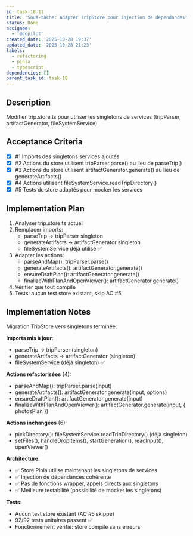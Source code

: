 ```yaml
---
id: task-18.11
title: 'Sous-tâche: Adapter TripStore pour injection de dépendances'
status: Done
assignee:
  - '@copilot'
created_date: '2025-10-28 19:37'
updated_date: '2025-10-28 21:23'
labels:
  - refactoring
  - pinia
  - typescript
dependencies: []
parent_task_id: task-18
---
```


## Description

<!-- SECTION:DESCRIPTION:BEGIN -->
Modifier trip.store.ts pour utiliser les singletons de services (tripParser, artifactGenerator, fileSystemService)
<!-- SECTION:DESCRIPTION:END -->

## Acceptance Criteria
<!-- AC:BEGIN -->
- [x] #1 Imports des singletons services ajoutés
- [x] #2 Actions du store utilisent tripParser.parse() au lieu de parseTrip()
- [x] #3 Actions du store utilisent artifactGenerator.generate() au lieu de generateArtifacts()
- [x] #4 Actions utilisent fileSystemService.readTripDirectory()
- [x] #5 Tests du store adaptés pour mocker les services
<!-- AC:END -->

## Implementation Plan

<!-- SECTION:PLAN:BEGIN -->
1. Analyser trip.store.ts actuel
2. Remplacer imports:
   - parseTrip → tripParser singleton
   - generateArtifacts → artifactGenerator singleton
   - fileSystemService déjà utilisé ✅
3. Adapter les actions:
   - parseAndMap(): tripParser.parse()
   - generateArtifacts(): artifactGenerator.generate()
   - ensureDraftPlan(): artifactGenerator.generate()
   - finalizeWithPlanAndOpenViewer(): artifactGenerator.generate()
4. Vérifier que tout compile
5. Tests: aucun test store existant, skip AC #5
<!-- SECTION:PLAN:END -->

## Implementation Notes

<!-- SECTION:NOTES:BEGIN -->
Migration TripStore vers singletons terminée:

**Imports mis à jour**:
- parseTrip → tripParser (singleton)
- generateArtifacts → artifactGenerator (singleton)
- fileSystemService (déjà singleton) ✅

**Actions refactorisées** (4):
- parseAndMap(): tripParser.parse(input)
- generateArtifacts(): artifactGenerator.generate(input, options)
- ensureDraftPlan(): artifactGenerator.generate(input)
- finalizeWithPlanAndOpenViewer(): artifactGenerator.generate(input, { photosPlan })

**Actions inchangées** (6):
- pickDirectory(): fileSystemService.readTripDirectory() (déjà singleton)
- setFiles(), handleDropItems(), startGeneration(), readInput(), openViewer()

**Architecture**:
- ✅ Store Pinia utilise maintenant les singletons de services
- ✅ Injection de dépendances cohérente
- ✅ Pas de fonctions wrapper, appels directs aux singletons
- ✅ Meilleure testabilité (possibilité de mocker les singletons)

**Tests**:
- Aucun test store existant (AC #5 skippé)
- 92/92 tests unitaires passent ✅
- Fonctionnement vérifié: store compile sans erreurs
<!-- SECTION:NOTES:END -->
